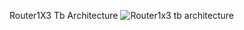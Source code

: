 Router1X3 Tb Architecture 
![Router1x3 tb architecture](https://github.com/user-attachments/assets/b1d03af6-6a5c-4228-82c0-36f728f8873d)
